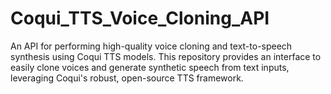 # Coqui_TTS_Voice_Cloning_API
An API for performing high-quality voice cloning and text-to-speech synthesis using Coqui TTS models. This repository provides an interface to easily clone voices and generate synthetic speech from text inputs, leveraging Coqui's robust, open-source TTS framework.
